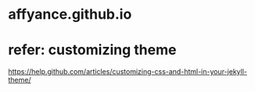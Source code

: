# affyance.github.io

# refer: customizing theme
https://help.github.com/articles/customizing-css-and-html-in-your-jekyll-theme/

